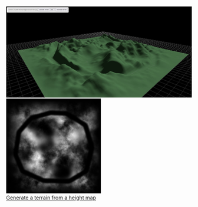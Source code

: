 ![Terrain Heightmap](screenshot.jpg)
![](terrain3.png) <br>
[Generate a terrain from a height map](https://codepen.io/Data-Bee38/full/wBwprYr)
